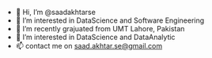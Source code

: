 - 👋 Hi, I’m @saadakhtarse
- 👀 I’m interested in DataScience and Software Engineering 
- 🌱 I’m recently grajuated from UMT Lahore, Pakistan
- 💞️ I’m interested in DataScience and DataAnalytic
- 📫 contact me on saad.akhtar.se@gmail.com 

<!---
saadakhtarse/saadakhtarse is a ✨ special ✨ repository because its `README.md` (this file) appears on your GitHub profile.
You can click the Preview link to take a look at your changes.
--->
